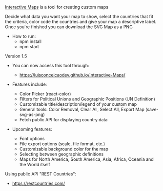 [Interactive Maps](https://github.com/luisconceicaodev/Interactive-Maps) is a tool for creating custom maps

Decide what data you want your map to show, select the countries that fit the criteria, color code the countries and give your map a descriptive label. Once you're finished you can download the SVG Map as a PNG

- How to run:
  - npm install
  - npm start

Version 1.5

- You can now access this tool through:

  - https://luisconceicaodev.github.io/Interactive-Maps/

- Features include:

  - Color Picker (react-color)
  - Filters for Political Unions and Geographic Positions (UN Definition)
  - Customizable title/description/legend of your custom map
  - General tools: Color Removal, Clear All, Select All, Export Map (save-svg-as-png)
  - Fetch public API for displaying country data

- Upcoming features:
  - Font options
  - File export options (scale, file format, etc.)
  - Customizable background color for the map
  - Selecting between geographic definitions
  - Maps for North America, South America, Asia, Africa, Oceania and the World itself

Using public API "REST Countries":

- https://restcountries.com/
